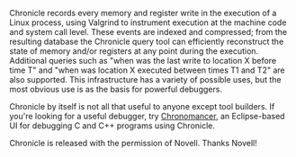 Chronicle records every memory and register write in the execution of a Linux process, using Valgrind to instrument execution at the machine code and system call level. These events are indexed and compressed; from the resulting database the Chronicle query tool can efficiently reconstruct the state of memory and/or registers at any point during the execution. Additional queries such as "when was the last write to location X before time T" and "when was location X executed between times T1 and T2" are also supported. This infrastructure has a variety of possible uses, but the most obvious use is as the basis for powerful debuggers.

Chronicle by itself is not all that useful to anyone except tool builders. If you're looking for a useful debugger, try [Chronomancer](http://code.google.com/p/chronomancer), an Eclipse-based UI for debugging C and C++ programs using Chronicle.

Chronicle is released with the permission of Novell. Thanks Novell!
